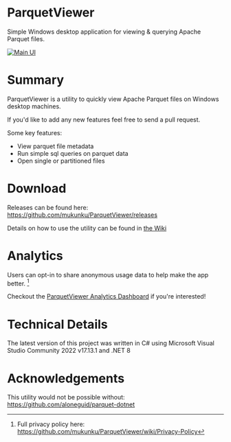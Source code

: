 # ParquetViewer
Simple Windows desktop application for viewing & querying Apache Parquet files. 

[![Main UI](https://github.com/mukunku/ParquetViewer/blob/main/wiki_images/main_screenshot5.png)](#)

# Summary
ParquetViewer is a utility to quickly view Apache Parquet files on Windows desktop machines. 

If you'd like to add any new features feel free to send a pull request.

Some key features:
* View parquet file metadata
* Run simple sql queries on parquet data
* Open single or partitioned files

# Download
Releases can be found here: https://github.com/mukunku/ParquetViewer/releases

Details on how to use the utility can be found in [the Wiki](https://github.com/mukunku/ParquetViewer/wiki)

# Analytics
Users can opt-in to share anonymous usage data to help make the app better. [^1]

Checkout the [ParquetViewer Analytics Dashboard](https://app.amplitude.com/analytics/share/7207c0b64c154e979afd7082980d6dd6) if you're interested!

[^1]: Full privacy policy here: https://github.com/mukunku/ParquetViewer/wiki/Privacy-Policy

# Technical Details
The latest version of this project was written in C# using Microsoft Visual Studio Community 2022 v17.13.1 and .NET 8

# Acknowledgements
This utility would not be possible without: https://github.com/aloneguid/parquet-dotnet
